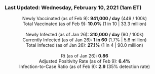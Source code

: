 ### Last Updated: Wednesday, February 10, 2021 (1am ET)
<p align="center">
Newly Vaccinated (as of Feb 9): <b>941,000 / day</b>
(449 / 100k)<br>
Total Vaccinated (as of Feb 9): <b>10.0%</b>
(1 in 10 | 33.3 million)<br>
<br>
Newly Infected (as of Jan 26): <b>310,000 / day</b> 
(90 / 100k)<br>
Currently Infected (as of Jan 26): <b>1 in 60</b>
(1.7% | 5.6 million)<br>
Total Infected (as of Jan 26): <b>27.1%</b>
(1 in 4 | 90.0 million)<br>
<br>
Rt (as of Jan 26): <b>0.86</b><br>
Adjusted Positivity Rate (as of Feb 9): <b>6.4%</b><br>
Infection-to-Case Ratio (as of Feb 9): <b>2.9</b> (35% detection rate)</p>